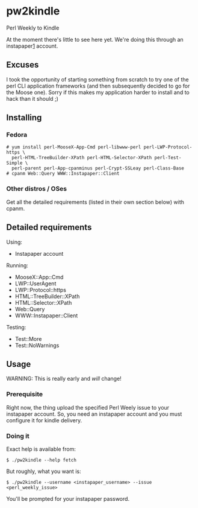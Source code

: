 # pw2kindle

Perl Weekly to Kindle

At the moment there's little to see here yet. We're doing this through an 
instapaper[1] account.

## Excuses

I took the opportunity of starting something from scratch to try one of the 
perl CLI application frameworks (and then subsequently decided to go for the
Moose one). Sorry if this makes my application harder to install and to hack 
than it should ;)

## Installing

### Fedora

    # yum install perl-MooseX-App-Cmd perl-libwww-perl perl-LWP-Protocol-https \
      perl-HTML-TreeBuilder-XPath perl-HTML-Selector-XPath perl-Test-Simple \
      perl-parent perl-App-cpanminus perl-Crypt-SSLeay perl-Class-Base
    # cpanm Web::Query WWW::Instapaper::Client

### Other distros / OSes

Get all the detailed requirements (listed in their own section below) with cpanm.

## Detailed requirements

Using:

* Instapaper account

Running:

* MooseX::App::Cmd
* LWP::UserAgent
* LWP::Protocol::https
* HTML::TreeBuilder::XPath
* HTML::Selector::XPath
* Web::Query
* WWW::Instapaper::Client

Testing:

* Test::More
* Test::NoWarnings

## Usage

WARNING: This is really early and _will_ change!

### Prerequisite

Right now, the thing upload the specified Perl Weely issue to your 
instapaper account. So, you need an instapaper account and you must configure
it for kindle delivery.

### Doing it

Exact help is available from:

    $ ./pw2kindle --help fetch

But roughly, what you want is:

    $ ./pw2kindle --username <instapaper_username> --issue <perl_weekly_issue>

You'll be prompted for your instapaper password.

[1]: http://www.instapaper.com/
